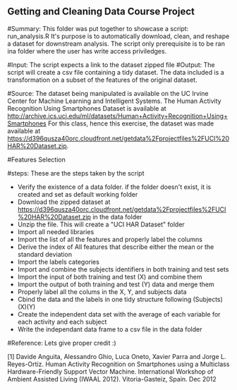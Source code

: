 ## Getting and Cleaning Data Course Project

#Summary:
This folder was put together to showcase a script: run_analysis.R
It's purpose is to automatically download, clean, and reshape a dataset for downstream analysis. The script only prerequisite is to be ran ina folder where the user has write access priviledges.

#Input: 
The script expects a link to the dataset zipped file
#Output: 
The script will create a csv file containing a tidy dataset. The data included is a transformation on a subset of the features of the original dataset. 

#Source:
The dataset being manipulated is available on the UC Irvine Center for Machine Learning and Intelligent Systems.
The Human Activity Recognition Using Smartphones Dataset is available at http://archive.ics.uci.edu/ml/datasets/Human+Activity+Recognition+Using+Smartphones
For this class, hence this exercise, the dataset was made available at https://d396qusza40orc.cloudfront.net/getdata%2Fprojectfiles%2FUCI%20HAR%20Dataset.zip.

#Features Selection

#steps:
These are the steps taken by the script
* Verify the existence of a data folder. if the folder doesn't exist, it is created and set as default working folder
* Download the zipped dataset at https://d396qusza40orc.cloudfront.net/getdata%2Fprojectfiles%2FUCI%20HAR%20Dataset.zip in the data folder
* Unzip the file. This will create a "UCI HAR Dataset" folder
* Import all needed libraries
* Import the list of all the features and properly label the columns
* Derive the index of All features that describe either the mean or the standard deviation
* Import the labels categories
* Import and combine the subjects identifiers in both training and test sets
* Import the input of both training and test (X) and combine them
* Import the output of both training and test (Y) data and merge them
* Properly label all the colums in the X, Y, and subjects data
* Cbind the data and the labels in one tidy structure following (Subjects)(X)(Y) 
* Create the independent data set with the average of each variable for each activity and each subject
* Write the independant data frame to a csv file in the data folder

#Reference:
Lets give proper credit :)

[1] Davide Anguita, Alessandro Ghio, Luca Oneto, Xavier Parra and Jorge L. Reyes-Ortiz. Human Activity Recognition on Smartphones using a Multiclass Hardware-Friendly Support Vector Machine. International Workshop of Ambient Assisted Living (IWAAL 2012). Vitoria-Gasteiz, Spain. Dec 2012
